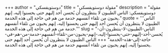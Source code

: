 +++
author = "دوستويفسكي"
title = "مقولة دوستويفسكي"
description = "مقولة دوستويفسكي: الناس الطيبون لا ينتظرون أن يُحسن أحد إليهم حتى يحسنوا إليه، إنهم يحبون من تلقاء أنفسهم خدمة من هم في حاجة إلى هذه الخدمة."
quote = '''الناس الطيبون لا ينتظرون أن يُحسن أحد إليهم حتى يحسنوا إليه، إنهم يحبون من تلقاء أنفسهم خدمة من هم في حاجة إلى هذه الخدمة.'''
slug = "الناس-الطيبون-لا-ينتظرون-أن-يُحسن-أحد-إليهم-حتى-يحسنوا-إليه،-إنهم-يحبون-من-تلقاء-أنفسهم-خدمة-من-هم-في-حاجة-إلى-هذه-الخدمة"
+++
الناس الطيبون لا ينتظرون أن يُحسن أحد إليهم حتى يحسنوا إليه، إنهم يحبون من تلقاء أنفسهم خدمة من هم في حاجة إلى هذه الخدمة.

